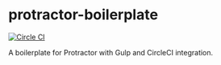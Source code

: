 protractor-boilerplate
================
[![Circle CI](https://circleci.com/gh/davidadas/protractor-boilerplate.png?style=badge)](https://circleci.com/gh/davidadas/protractor-boilerplate)

A boilerplate for Protractor with Gulp and CircleCI integration.

